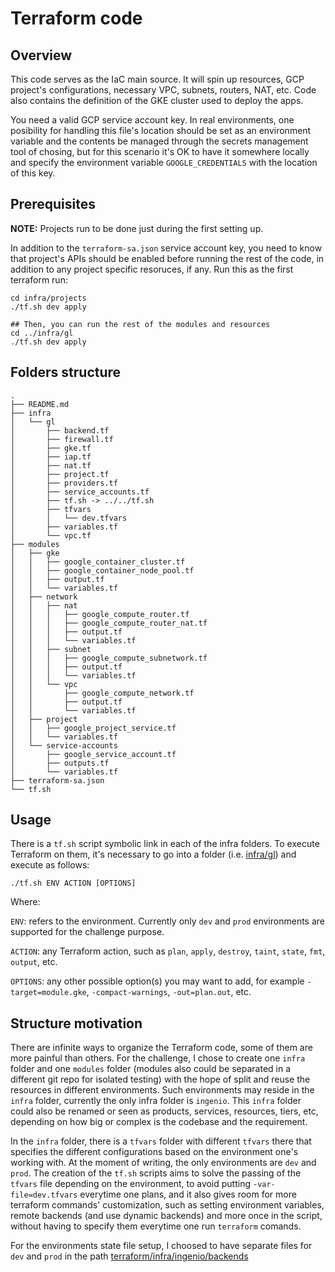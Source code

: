 # Terraform code
## Overview

This code serves as the IaC main source. It will spin up resources, GCP project's configurations, necessary VPC, subnets, routers, NAT, etc. Code also contains the definition of the GKE cluster used to deploy the apps.

You need a valid GCP service account key. In real environments, one posibility for handling this file's location should be set as an environment variable and the contents be managed through the secrets management tool of chosing, but for this scenario it's OK to have it somewhere locally and specify the environment variable `GOOGLE_CREDENTIALS` with the location of this key.

## Prerequisites

**NOTE:** Projects run to be done just during the first setting up.

In addition to the `terraform-sa.json` service account key, you need to know that project's APIs should be enabled before running the rest of the code, in addition to any project specific resoruces, if any. Run this as the first terraform run:

```
cd infra/projects
./tf.sh dev apply

## Then, you can run the rest of the modules and resources
cd ../infra/gl
./tf.sh dev apply
```

## Folders structure

```
.
├── README.md
├── infra
│   └── gl
│       ├── backend.tf
│       ├── firewall.tf
│       ├── gke.tf
│       ├── iap.tf
│       ├── nat.tf
│       ├── project.tf
│       ├── providers.tf
│       ├── service_accounts.tf
│       ├── tf.sh -> ../../tf.sh
│       ├── tfvars
│       │   └── dev.tfvars
│       ├── variables.tf
│       └── vpc.tf
├── modules
│   ├── gke
│   │   ├── google_container_cluster.tf
│   │   ├── google_container_node_pool.tf
│   │   ├── output.tf
│   │   └── variables.tf
│   ├── network
│   │   ├── nat
│   │   │   ├── google_compute_router.tf
│   │   │   ├── google_compute_router_nat.tf
│   │   │   ├── output.tf
│   │   │   └── variables.tf
│   │   ├── subnet
│   │   │   ├── google_compute_subnetwork.tf
│   │   │   ├── output.tf
│   │   │   └── variables.tf
│   │   └── vpc
│   │       ├── google_compute_network.tf
│   │       ├── output.tf
│   │       └── variables.tf
│   ├── project
│   │   ├── google_project_service.tf
│   │   └── variables.tf
│   └── service-accounts
│       ├── google_service_account.tf
│       ├── outputs.tf
│       └── variables.tf
├── terraform-sa.json
└── tf.sh
```

## Usage
There is a `tf.sh` script symbolic link in each of the infra folders. To execute Terraform on them, it's necessary to go into a folder (i.e. [infra/gl](infra/gl)) and execute as follows:

```
./tf.sh ENV ACTION [OPTIONS]
```

Where:

`ENV`: refers to the environment. Currently only `dev` and `prod` environments are supported for the challenge purpose.

`ACTION`: any Terraform action, such as `plan`, `apply`, `destroy`, `taint`, `state`, `fmt`, `output`, etc.

`OPTIONS`: any other possible option(s) you may want to add, for example `-target=module.gke`, `-compact-warnings`, `-out=plan.out`, etc.


## Structure motivation
There are infinite ways to organize the Terraform code, some of them are more painful than others. For the challenge, I chose to create one `infra` folder and one `modules` folder (modules also could be separated in a different git repo for isolated testing) with the hope of split and reuse the resources in different environments. Such environments may reside in the `infra` folder, currently the only infra folder is `ingenio`. This `infra` folder could also be renamed or seen as products, services, resources, tiers, etc, depending on how big or complex is the codebase and the requirement.

In the `infra` folder, there is a `tfvars` folder with different `tfvars` there that specifies the different configurations based on the environment one's working with. At the moment of writing, the only environments are `dev` and `prod`. The creation of the `tf.sh` scripts aims to solve the passing of the `tfvars` file depending on the environment, to avoid putting `-var-file=dev.tfvars` everytime one plans, and it also gives room for more terraform commands' customization, such as setting environment variables, remote backends (and use dynamic backends) and more once in the script, without having to specify them everytime one run `terraform` comands.

For the environments state file setup, I choosed to have separate files for `dev` and `prod` in the path [terraform/infra/ingenio/backends](terraform/infra/ingenio/backends)